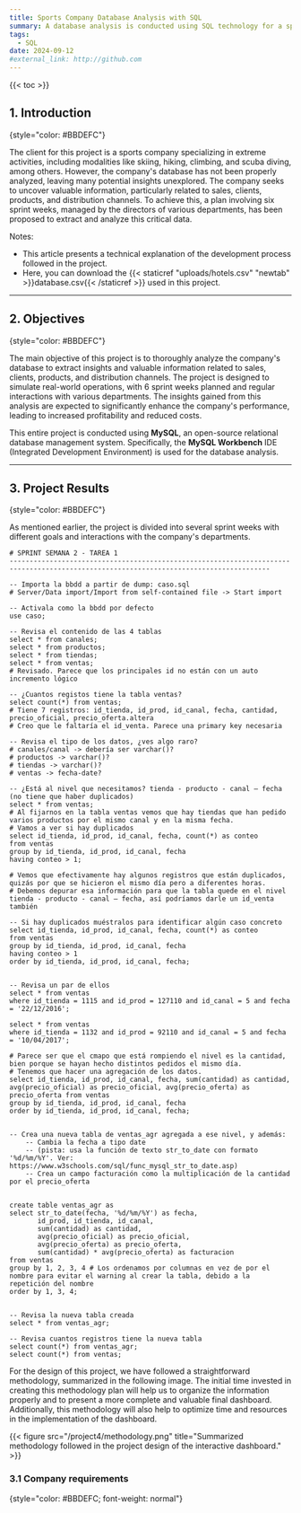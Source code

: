 ```yaml
---
title: Sports Company Database Analysis with SQL
summary: A database analysis is conducted using SQL technology for a sports company. The project is structured in sprint weeks to simulate real-world company operations, where various aspects such as sales, clients, products, and distribution channels are investigated.
tags:
  - SQL
date: 2024-09-12
#external_link: http://github.com
---
```


{{< toc >}}

## 1. Introduction
{style="color: #BBDEFC"}

The client for this project is a sports company specializing in extreme activities, including modalities like skiing, hiking, climbing, and scuba diving, among others. However, the company's database has not been properly analyzed, leaving many potential insights unexplored. The company seeks to uncover valuable information, particularly related to sales, clients, products, and distribution channels. To achieve this, a plan involving six sprint weeks, managed by the directors of various departments, has been proposed to extract and analyze this critical data.

Notes:

* This article presents a technical explanation of the development process followed in the project.
* Here, you can download the {{< staticref "uploads/hotels.csv" "newtab" >}}database.csv{{< /staticref >}} used in this project.

---

## 2. Objectives
{style="color: #BBDEFC"}

The main objective of this project is to thoroughly analyze the company's database to extract insights and valuable information related to sales, clients, products, and distribution channels. The project is designed to simulate real-world operations, with 6 sprint weeks planned and regular interactions with various departments. The insights gained from this analysis are expected to significantly enhance the company's performance, leading to increased profitability and reduced costs.

This entire project is conducted using **MySQL**, an open-source relational database management system. Specifically, the **MySQL Workbench** IDE (Integrated Development Environment) is used for the database analysis.

---

## 3. Project Results
{style="color: #BBDEFC"}

As mentioned earlier, the project is divided into several sprint weeks with different goals and interactions with the company's departments. 

```mysql
# SPRINT SEMANA 2 - TAREA 1
---------------------------------------------------------------------------------------------------------------------------------------

-- Importa la bbdd a partir de dump: caso.sql
# Server/Data import/Import from self-contained file -> Start import

-- Activala como la bbdd por defecto
use caso;

-- Revisa el contenido de las 4 tablas
select * from canales;
select * from productos;
select * from tiendas;
select * from ventas;
# Revisado. Parece que los principales id no están con un auto incremento lógico

-- ¿Cuantos registos tiene la tabla ventas?
select count(*) from ventas;
# Tiene 7 registros: id_tienda, id_prod, id_canal, fecha, cantidad, precio_oficial, precio_oferta.altera
# Creo que le faltaría el id_venta. Parece una primary key necesaria

-- Revisa el tipo de los datos, ¿ves algo raro?
# canales/canal -> debería ser varchar()?
# productos -> varchar()?
# tiendas -> varchar()?
# ventas -> fecha-date?

-- ¿Está al nivel que necesitamos? tienda - producto - canal – fecha (no tiene que haber duplicados)
select * from ventas;
# Al fijarnos en la tabla ventas vemos que hay tiendas que han pedido varios productos por el mismo canal y en la misma fecha.
# Vamos a ver si hay duplicados
select id_tienda, id_prod, id_canal, fecha, count(*) as conteo
from ventas
group by id_tienda, id_prod, id_canal, fecha
having conteo > 1;

# Vemos que efectivamente hay algunos registros que están duplicados, quizás por que se hicieron el mismo día pero a diferentes horas.
# Debemos depurar esa información para que la tabla quede en el nivel tienda - producto - canal – fecha, así podríamos darle un id_venta también

-- Si hay duplicados muéstralos para identificar algún caso concreto
select id_tienda, id_prod, id_canal, fecha, count(*) as conteo
from ventas
group by id_tienda, id_prod, id_canal, fecha
having conteo > 1
order by id_tienda, id_prod, id_canal, fecha;


-- Revisa un par de ellos
select * from ventas
where id_tienda = 1115 and id_prod = 127110 and id_canal = 5 and fecha = '22/12/2016';

select * from ventas
where id_tienda = 1132 and id_prod = 92110 and id_canal = 5 and fecha = '10/04/2017';

# Parece ser que el cmapo que está rompiendo el nivel es la cantidad, bien porque se hayan hecho distintos pedidos el mismo día.
# Tenemos que hacer una agregación de los datos.
select id_tienda, id_prod, id_canal, fecha, sum(cantidad) as cantidad, avg(precio_oficial) as precio_oficial, avg(precio_oferta) as precio_oferta from ventas
group by id_tienda, id_prod, id_canal, fecha
order by id_tienda, id_prod, id_canal, fecha;


-- Crea una nueva tabla de ventas_agr agregada a ese nivel, y además:
	-- Cambia la fecha a tipo date 
    -- (pista: usa la función de texto str_to_date con formato '%d/%m/%Y'. Ver: https://www.w3schools.com/sql/func_mysql_str_to_date.asp)
	-- Crea un campo facturación como la multiplicación de la cantidad por el precio_oferta


create table ventas_agr as
select str_to_date(fecha, '%d/%m/%Y') as fecha,
	   id_prod, id_tienda, id_canal, 
	   sum(cantidad) as cantidad,
	   avg(precio_oficial) as precio_oficial,
	   avg(precio_oferta) as precio_oferta,
	   sum(cantidad) * avg(precio_oferta) as facturacion
from ventas
group by 1, 2, 3, 4 # Los ordenamos por columnas en vez de por el nombre para evitar el warning al crear la tabla, debido a la repetición del nombre  
order by 1, 3, 4;


-- Revisa la nueva tabla creada
select * from ventas_agr;

-- Revisa cuantos registros tiene la nueva tabla
select count(*) from ventas_agr;
select count(*) from ventas;
```




For the design of this project, we have followed a straightforward methodology, summarized in the following image. The initial time invested in creating this methodology plan will help us to organize the information properly and to present a more complete and valuable final dashboard. Additionally, this methodology will also help to optimize time and resources in the implementation of the dashboard.

{{< figure src="/project4/methodology.png" title="Summarized methodology followed in the project design of the interactive dashboard." >}}

### 3.1 Company requirements
{style="color: #BBDEFC; font-weight: normal"}



